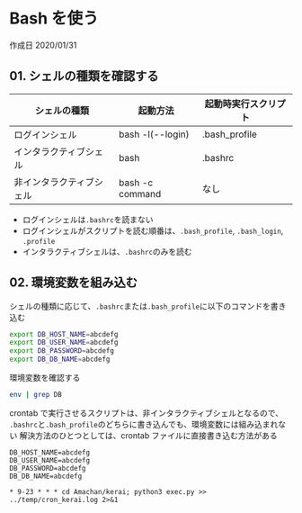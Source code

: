 # Bash を使う

作成日 2020/01/31

## 01. シェルの種類を確認する

| シェルの種類             | 起動方法         | 起動時実行スクリプト |
| ------------------------ | ---------------- | -------------------- |
| ログインシェル           | bash -l(--login) | .bash_profile        |
| インタラクティブシェル   | bash             | .bashrc              |
| 非インタラクティブシェル | bash -c command  | なし                 |

- ログインシェルは`.bashrc`を読まない
- ログインシェルがスクリプトを読む順番は、`.bash_profile`, `.bash_login`, `.profile`
- インタラクティブシェルは、`.bashrc`のみを読む

## 02. 環境変数を組み込む

シェルの種類に応じて、`.bashrc`または`.bash_profile`に以下のコマンドを書き込む

```bash
export DB_HOST_NAME=abcdefg
export DB_USER_NAME=abcdefg
export DB_PASSWORD=abcdefg
export DB_DB_NAME=abcdefg
```

環境変数を確認する

```bash
env | grep DB
```

crontab で実行させるスクリプトは、非インタラクティブシェルとなるので、
`.bashrc`と`.bash_profile`のどちらに書き込んでも、環境変数には組み込まれない
解決方法のひとつとしては、crontab ファイルに直接書き込む方法がある

```text
DB_HOST_NAME=abcdefg
DB_USER_NAME=abcdefg
DB_PASSWORD=abcdefg
DB_DB_NAME=abcdefg

* 9-23 * * * cd Amachan/kerai; python3 exec.py >> ../temp/cron_kerai.log 2>&1
```
